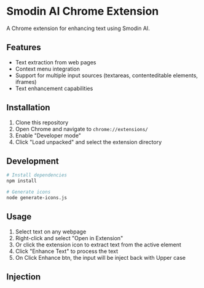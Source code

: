 # Smodin AI Chrome Extension

A Chrome extension for enhancing text using Smodin AI.

## Features

- Text extraction from web pages
- Context menu integration
- Support for multiple input sources (textareas, contenteditable elements, iframes)
- Text enhancement capabilities

## Installation

1. Clone this repository
2. Open Chrome and navigate to `chrome://extensions/`
3. Enable "Developer mode"
4. Click "Load unpacked" and select the extension directory

## Development

```bash
# Install dependencies
npm install

# Generate icons
node generate-icons.js
```

## Usage

1. Select text on any webpage
2. Right-click and select "Open in Extension"
3. Or click the extension icon to extract text from the active element
4. Click "Enhance Text" to process the text
5. On Click Enhance btn, the input will be inject back with Upper case

## Injection

